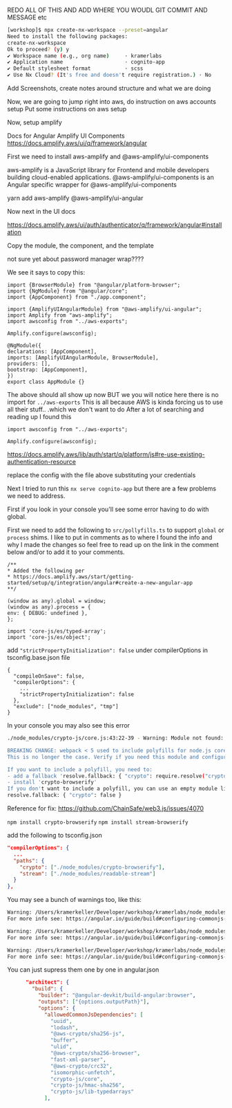 REDO ALL OF THIS AND ADD WHERE YOU WOUDL GIT COMMIT AND MESSAGE etc

```bash
[workshop]$ npx create-nx-workspace --preset=angular
Need to install the following packages:
create-nx-workspace
Ok to proceed? (y) y
✔ Workspace name (e.g., org name)     · kramerlabs
✔ Application name                    · cognito-app
✔ Default stylesheet format           · scss
✔ Use Nx Cloud? (It's free and doesn't require registration.) · No
```

Add Screenshots, create notes around structure and what we are doing

Now, we are going to jump right into aws, do instruction on aws accounts setup
Put some instructions on aws setup

Now, setup amplify

Docs for Angular Amplify UI Components
https://docs.amplify.aws/ui/q/framework/angular

First we need to install aws-amplify and @aws-amplify/ui-components

aws-amplify is a JavaScript library for Frontend and mobile developers building cloud-enabled applications.
@aws-amplify/ui-components is an Angular specific wrapper for @aws-amplify/ui-components

yarn add aws-amplify @aws-amplify/ui-angular

Now next in the UI docs

https://docs.amplify.aws/ui/auth/authenticator/q/framework/angular#installation

Copy the module, the component, and the template

not sure yet about password manager wrap????

We see it says to copy this:

```angular2html
import {BrowserModule} from "@angular/platform-browser";
import {NgModule} from "@angular/core";
import {AppComponent} from "./app.component";

import {AmplifyUIAngularModule} from "@aws-amplify/ui-angular";
import Amplify from "aws-amplify";
import awsconfig from "../aws-exports";

Amplify.configure(awsconfig);

@NgModule({
declarations: [AppComponent],
imports: [AmplifyUIAngularModule, BrowserModule],
providers: [],
bootstrap: [AppComponent],
})
export class AppModule {}
```

The above should all show up now BUT we you will notice here there is no import for `../aws-exports`
This is all because AWS is kinda forcing us to use all their stuff.. .which we don't want to do
After a lot of searching and reading up I found this


```angular2html
import awsconfig from "../aws-exports";

Amplify.configure(awsconfig);
```

https://docs.amplify.aws/lib/auth/start/q/platform/js#re-use-existing-authentication-resource

replace the config with the file above substituting your credentials

Next I tried to run this `nx serve cognito-app` but there are a few problems we need to address.

First if you look in your console you'll see some error having to do with global.

First we need to add the following to `src/pollyfills.ts` to support `global` or `process` shims.
I like to put in comments as to where I found the info and why I made the changes so feel free to read up on the link in the comment below and/or to add it to your comments.


```angular2html
/**
* Added the following per
* https://docs.amplify.aws/start/getting-started/setup/q/integration/angular#create-a-new-angular-app
**/

(window as any).global = window;
(window as any).process = {
env: { DEBUG: undefined },
};

import 'core-js/es/typed-array';
import 'core-js/es/object';
```

add `"strictPropertyInitialization": false` under compilerOptions in tsconfig.base.json file

```angular2html
{
  "compileOnSave": false,
  "compilerOptions": {
    ...
    "strictPropertyInitialization": false
  },
  "exclude": ["node_modules", "tmp"]
}
```

In your console you may also see this error

```bash
./node_modules/crypto-js/core.js:43:22-39 - Warning: Module not found: Error: Can't resolve 'crypto' in '/Users/kramerkeller/Developer/workshop/kramerlabs/node_modules/crypto-js'

BREAKING CHANGE: webpack < 5 used to include polyfills for node.js core modules by default.
This is no longer the case. Verify if you need this module and configure a polyfill for it.

If you want to include a polyfill, you need to:
- add a fallback 'resolve.fallback: { "crypto": require.resolve("crypto-browserify") }'
- install 'crypto-browserify'
If you don't want to include a polyfill, you can use an empty module like this:
resolve.fallback: { "crypto": false }
```

Reference for fix: https://github.com/ChainSafe/web3.js/issues/4070

`npm install crypto-browserify`
`npm install stream-browserify`

add the following to tsconfig.json

```json
"compilerOptions": {
  ...
  "paths": {
    "crypto": ["./node_modules/crypto-browserify"],
    "stream": ["./node_modules/readable-stream"]
  }
},
```

You may see a bunch of warnings too, like this:

```bash
Warning: /Users/kramerkeller/Developer/workshop/kramerlabs/node_modules/amazon-cognito-identity-js/es/CognitoUser.js depends on 'crypto-js/core'. CommonJS or AMD dependencies can cause optimization bailouts.
For more info see: https://angular.io/guide/build#configuring-commonjs-dependencies

Warning: /Users/kramerkeller/Developer/workshop/kramerlabs/node_modules/amazon-cognito-identity-js/es/CognitoUser.js depends on 'crypto-js/hmac-sha256'. CommonJS or AMD dependencies can cause optimization bailouts.
For more info see: https://angular.io/guide/build#configuring-commonjs-dependencies

Warning: /Users/kramerkeller/Developer/workshop/kramerlabs/node_modules/amazon-cognito-identity-js/es/CognitoUser.js depends on 'crypto-js/lib-typedarrays'. CommonJS or AMD dependencies can cause optimization bailouts.
For more info see: https://angular.io/guide/build#configuring-commonjs-dependencies

```

You can just supress them one by one in angular.json

```json
      "architect": {
        "build": {
          "builder": "@angular-devkit/build-angular:browser",
          "outputs": ["{options.outputPath}"],
          "options": {
            "allowedCommonJsDependencies": [
              "uuid",
              "lodash",
              "@aws-crypto/sha256-js",
              "buffer",
              "ulid",
              "@aws-crypto/sha256-browser",
              "fast-xml-parser",
              "@aws-crypto/crc32",
              "isomorphic-unfetch",
              "crypto-js/core",
              "crypto-js/hmac-sha256",
              "crypto-js/lib-typedarrays"
            ],
```
